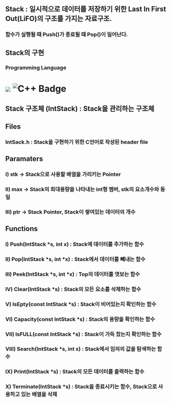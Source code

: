 ## Stack : 일시적으로 데이터를 저장하기 위한 Last In First Out(LiFO)의 구조를 가지는 자료구조.
### 함수가 실행될 때 Push()가 종료될 때 Pop()이 일어난다.
## Stack의 구현
### Programming Language 
<h1>
<img src="https://img.shields.io/badge/C-3776AB?style=for-the-badge&logo=C&logoColor=black">
<img src="https://img.shields.io/badge/C%2B%2B-00599C?style=for-the-badge&logo=c%2B%2B&logoColor=white" alt="C++ Badge">
</h1>

## Stack 구조체 (IntStack) : Stack을 관리하는 구조체
## Files
### IntSack.h : Stack을 구현하기 위한 C언어로 작성된 header file
## Paramaters
### I) stk -> Stack으로 사용할 배열을 가리키는 Pointer
### II) max -> Stack의 최대용량을 나타내는 int형 멤버, stk의 요소개수와 동일
### III) ptr -> Stack Pointer, Stack이 쌓여있는 데이터의 개수

## Functions
### I) Push(IntStack *s, int x) : Stack에 데이터를 추가하는 함수
### II) Pop(IntStack *s, int *x) : Stack에서 데이터를 빼내는 함수
### III) Peek(IntStack *s, int *x) : Top의 데이터를 엿보는 함수
### IV) Clear(IntStack *s) : Stack의 모든 요소를 삭제하는 함수
### V) IsEpty(const IntStack *s) : Stack이 비어있는지 확인하는 함수
### VI) Capacity(const IntStack *s) : Stack의 용량을 확인하는 함수
### VII) IsFULL(const IntStack *s) : Stack이 가득 찼는지 확인하는 함수
### VIII) Search(IntStack *s, int x) : Stack에서 임의의 값을 탐색하는 함수
### IX) Print(IntStack *s) : Stack의 모든 데이터를 출력하는 함수
### X) Terminate(IntStack *s) : Stack을 종료시키는 함수, Stack으로 사용하고 있는 배열을 삭제

